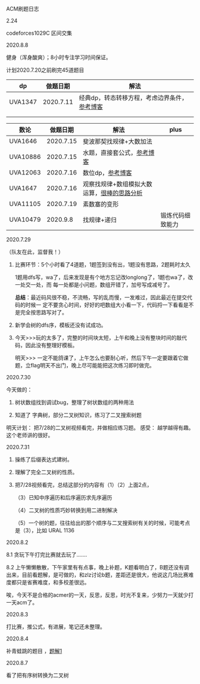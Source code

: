 ACM刷题日志

2.24

codeforces1029C  区间交集



2020.8.8

健身（浑身酸爽）；8小时专注学习时间保证。













计划2020.7.20之前刷完45道题目

| dp      | 做题日期  | 解法                                                         |
| ------- | --------- | ------------------------------------------------------------ |
| UVA1347 | 2020.7.11 | 经典dp，转态转移方程，考虑边界条件，[参考博客](https://blog.csdn.net/ccnuacmhdu/article/details/81204625?utm_medium=distribute.pc_relevant_t0.none-task-blog-BlogCommendFromMachineLearnPai2-1.compare&depth_1-utm_source=distribute.pc_relevant_t0.none-task-blog-BlogCommendFromMachineLearnPai2-1.compare) |
|         |           |                                                              |
|         |           |                                                              |



| 数论     | 做题日期  | 解法                                                         | plus             |
| -------- | --------- | ------------------------------------------------------------ | ---------------- |
| UVA1646  | 2020.7.15 | 斐波那契找规律+大数加法                                      |                  |
| UVA10886 | 2020.7.15 | 水题，直接套公式，[参考博客](https://blog.csdn.net/xiao_k666/article/details/82110508?utm_medium=distribute.pc_relevant_t0.none-task-blog-BlogCommendFromBaidu-1.compare&depth_1-utm_source=distribute.pc_relevant_t0.none-task-blog-BlogCommendFromBaidu-1.compare) |                  |
| UVA12063 | 2020.7.16 | 数位dp，[参考博客](https://www.luogu.com.cn/problem/solution/UVA12063) |                  |
| UVA1647  | 2020.7.16 | 观察找规律+数组模拟大数运算，[很棒的思路分析](https://blog.csdn.net/mobius_strip/article/details/38367473?ops_request_misc=&request_id=&biz_id=102&utm_term=UVA1647&utm_medium=distribute.pc_search_result.none-task-blog-2~all~sobaiduweb~default-2-38367473) |                  |
| UVA11105 | 2020.7.19 | 素数塞的变形                                                 |                  |
| UVA10479 | 2020.9.8  | 找规律+递归                                                  | 锻炼代码细致能力 |





2020.7.29

（队友在此，监督我！）

1. 比赛环节：5个小时看了4道题，1题签到没有出，1题没有思路，2题耗时太久

   1题用dfs写，wa了，后来发现是有个地方忘记改longlong了，1题也wa了，改一处交一处，而 	每一处都是小问题，数组开错了，加号写成减号了。

	**总结**：最近码风很不稳，不流畅，写的乱而慢，一发难过，因此最近在提交代码的时候一		定不要贪心时间，好好的吧数组大小看一下，代码捋一下看看是不是完全按思路写对了。

2. 新学会树的dfs序，模板还没有试成功。

3. 今天>>>玩的太多了，完整的时间块太短，上午和晚上没有整块时间的敲代码，因此没有整理好模板。

   明天>>> 一定不能鸽课了，上午怎么也要耐心听，然后下午一定要跟着它做题，立flag明天不出门，晚上尽可能能把这次练习即时做完。

   

2020.7.30

今天做的：

1. 树状数组找到调试bug，整理了树状数组的两种用法

2. 知道了 字典树，部分二叉树知识，练习了二叉搜索树题

明天计划：  把7/28的二叉树视频看完，并做相应练习题。
感受：         越学越得有趣。这个老师讲的很好。

   

2020.7.31

1. 操练了后缀表达式建树。

2. 理解了完全二叉树的性质。

3. 把7/28视频看完，总结这部分的内容有（1）（2）上面2点，

   （3）已知中序遍历和后序遍历求先序遍历

   （4）二叉树的性质巧妙转换到用二进制解决

   （5）一个树的题，往往给出的那个顺序与二叉搜索树有关的时候，可能考点是（3），比如 URAL 1136



2020.8.2

8.1 贪玩下午打完比赛就去玩了.......

8.2  上午懒懒散散，下午家里有有点事，晚上补题，K题看明白了，B题还没有调出来，目前看题解，是可做的，和zlz讨论b题，差距还是很大，他说这几场比赛难度都只是省赛难度，和多校差很远。

唉，今天不是合格的acmer的一天，反思，反思，时光不复来，少努力一天就少打一天acm了。



2020.8.3

打比赛，推公式，有进展，笔记还未整理。



2020.8.4

补青蛙跳的题目 ，[题解1](https://blog.csdn.net/qq_43559193/article/details/105319267)



2020.8.7

看了把有序树转换为二叉树

